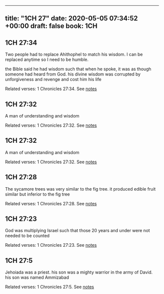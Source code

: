 
---
title: "1CH 27"
date: 2020-05-05 07:34:52 +00:00
draft: false
book: 1CH
---

## 1CH 27:34

Two people had to replace Ahithophel to match his wisdom. I can be replaced anytime so I need to be humble.

the Bible said he had wisdom such that when he spoke, it was as though someone had heard from God. his divine wisdom was corrupted by unforgiveness and revenge and cost him his life

Related verses: 1 Chronicles 27:34. See [notes](https://my.bible.com/notes/3422619950631346860)


## 1CH 27:32

A man of understanding and wisdom

Related verses: 1 Chronicles 27:32. See [notes](https://my.bible.com/notes/3422618772795286183)


## 1CH 27:32

A man of understanding and wisdom

Related verses: 1 Chronicles 27:32. See [notes](https://my.bible.com/notes/3422618752813621926)


## 1CH 27:28

The sycamore trees was very similar to the fig tree. it produced edible fruit similar but inferior to the fig tree

Related verses: 1 Chronicles 27:28. See [notes](https://my.bible.com/notes/3422617846256755358)


## 1CH 27:23

God was multiplying Israel such that those 20 years and under were not needed to be counted

Related verses: 1 Chronicles 27:23. See [notes](https://my.bible.com/notes/3422616904409014926)


## 1CH 27:5

Jehoiada was a priest. his son was a mighty warrior in the army of David. his son was named Ammizabad

Related verses: 1 Chronicles 27:5. See [notes](https://my.bible.com/notes/3422615249034666613)

